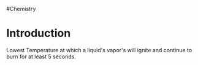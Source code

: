 #Chemistry 
# Introduction
Lowest Temperature at which a liquid's vapor's will ignite and continue to burn for at least 5 seconds.